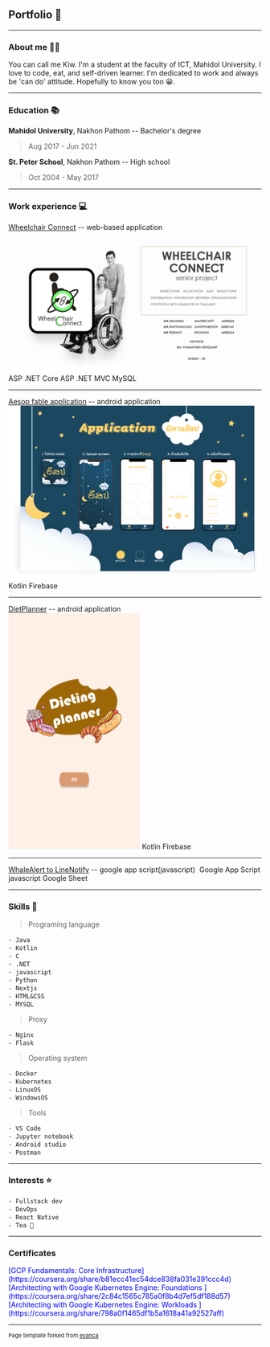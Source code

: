 ## Portfolio 📃

---

### About me 👨‍💻
You can call me Kiw. I'm a student at the faculty of ICT, Mahidol University. I love to code, eat, and self-driven learner. I'm dedicated to work and always be 'can do' attitude. Hopefully to know you too 😀.

---

### Education 📚

<b>Mahidol University</b>, Nakhon Pathom -- Bachelor's degree
> Aug 2017 - Jun 2021

<b>St. Peter School</b>, Nakhon Pathom -- High school
> Oct 2004 - May 2017

---

### Work experience 💻

[Wheelchair Connect](/pages/project1_wcc) -- web-based application<br>
<img src="images/project_.net.png?raw=true"/>
<span class="skills">ASP .NET Core</span>
<span class="skills">ASP .NET MVC</span>
<span class="skills">MySQL</span>

---

[Aesop fable application](/pages/project2_aesop) -- android application<br>
<img src="images/project_android1.jpg?raw=true"/>
<span class="skills">Kotlin</span>
<span class="skills">Firebase</span>

---

[DietPlanner](/pages/project3_dietplanner) -- android application<br>
<img src="images/project_dietplanner.png?raw=true"/>
<span class="skills">Kotlin</span>
<span class="skills">Firebase</span>

---

[WhaleAlert to LineNotify](/pages/project4_whalealert) -- google app script(javascript)
<img src="images/project_whalealert.jpg?raw=true" width="0.5em" height="0.5em"/>
<span class="skills">Google App Script</span>
<span class="skills">javascript</span>
<span class="skills">Google Sheet</span>


---

### Skills 💪
>Programing language
```
- Java
- Kotlin
- C
- .NET
- javascript
- Python
- Nextjs
- HTML&CSS
- MYSQL
```
>Proxy
```
- Nginx
- Flask
```
>Operating system
```
- Docker
- Kubernetes
- LinuxOS
- WindowsOS
```
>Tools
```
- VS Code
- Jupyter notebook
- Android studio
- Postman
```
---

### Interests ⭐	

```
- Fullstack dev
- DevOps
- React Native
- Tea 🍵
```

---

### Certificates

<span class="fa fa-stack fa-lg" style="color:blue">
    <i class="fa fa-bookmark fa-stack-1x fa-down"></i>
    <i class="fa fa-certificate fa-stack-2x"></i>
    <i class="fa fa-circle fa-stack-1x fa-inverse"></i>
    [GCP Fundamentals: Core Infrastructure](https://coursera.org/share/b81ecc41ec54dce838fa031e391ccc4d)
</span>

<span class="fa fa-stack fa-lg" style="color:blue">
    <i class="fa fa-bookmark fa-stack-1x fa-down"></i>
    <i class="fa fa-certificate fa-stack-2x"></i>
    <i class="fa fa-circle fa-stack-1x fa-inverse"></i>
    [Architecting with Google Kubernetes Engine: Foundations
](https://coursera.org/share/2c84c1565c785a0f8b4d7ef5df188d57)
</span>

<span class="fa fa-stack fa-lg" style="color:blue">
    <i class="fa fa-bookmark fa-stack-1x fa-down"></i>
    <i class="fa fa-certificate fa-stack-2x"></i>
    <i class="fa fa-circle fa-stack-1x fa-inverse"></i>
    [Architecting with Google Kubernetes Engine: Workloads
](https://coursera.org/share/798a0f1465df1b5a1618a41a92527aff)
</span>

---
<p style="font-size:11px">Page template forked from <a href="https://github.com/evanca/quick-portfolio">evanca</a></p>
<!-- Remove above link if you don't want to attibute -->
